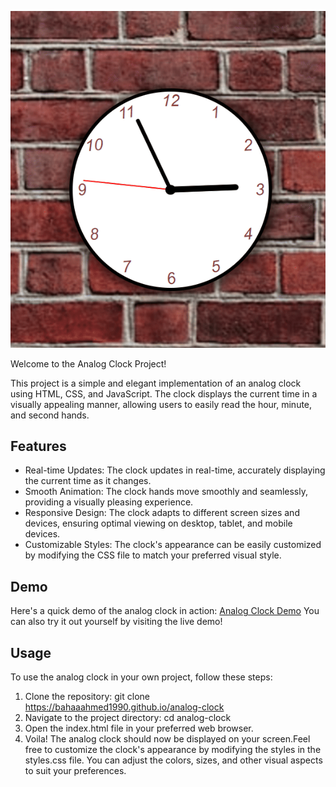 ![analog clock](images/clock.gif)

Welcome to the Analog Clock Project!

This project is a simple and elegant implementation of an analog clock using HTML, CSS, and JavaScript. The clock displays the current time in a visually appealing manner, allowing users to easily read the hour, minute, and second hands.

## Features

- Real-time Updates: The clock updates in real-time, accurately displaying the current time as it changes.
- Smooth Animation: The clock hands move smoothly and seamlessly, providing a visually pleasing experience.
- Responsive Design: The clock adapts to different screen sizes and devices, ensuring optimal viewing on desktop, tablet, and mobile devices.
- Customizable Styles: The clock's appearance can be easily customized by modifying the CSS file to match your preferred visual style.

## Demo

Here's a quick demo of the analog clock in action:
[Analog Clock Demo](https://bahaaahmed1990.github.io/analog-clock/) You can also try it out yourself by visiting the live demo!

## Usage

To use the analog clock in your own project, follow these steps:

1. Clone the repository: git clone https://bahaaahmed1990.github.io/analog-clock
2. Navigate to the project directory: cd analog-clock
3. Open the index.html file in your preferred web browser.
4. Voila! The analog clock should now be displayed on your screen.Feel free to customize the clock's appearance by modifying the styles in the styles.css file. You can adjust the colors, sizes, and other visual aspects to suit your preferences.
